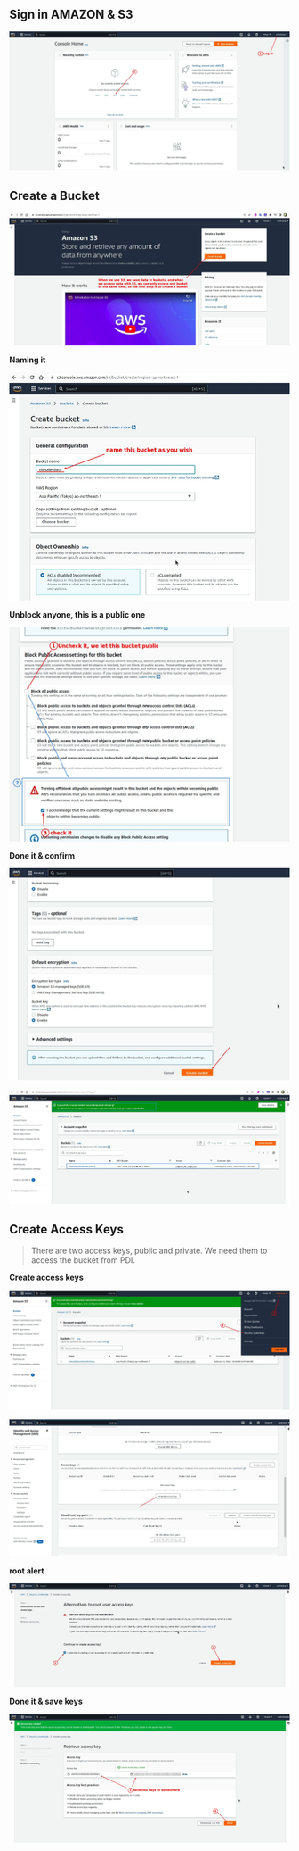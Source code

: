 ## **Sign in AMAZON & S3** 

![Alt amazon signin s3](pic/01.jpg)

## **Create a Bucket** 

![Alt create bucket](pic/02.jpg)

**Naming it** 
  
![Alt naming](pic/03.jpg)

**Unblock anyone, this is a public one** 

![Alt unblock](pic/04.jpg)

**Done it & confirm** 

![Alt create](pic/05.jpg)

![Alt success](pic/06.jpg)

## **Create Access Keys** 

> There are two access keys, public and private. We need them to access the bucket from PDI.

**Create access keys** 

![Alt into security credential](pic/07.jpg)

![Alt create access keys](pic/08.jpg)

**root alert**

![Alt continue with root](pic/09.jpg)

**Done it & save keys**

![Alt got two keys and save them](pic/10.jpg)
